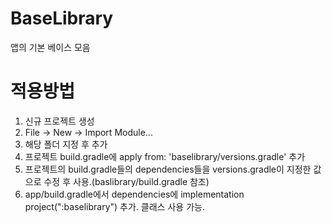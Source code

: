 # BaseLibrary
앱의 기본 베이스 모음

# 적용방법

1. 신규 프로젝트 생성
2. File -> New -> Import Module...
3. 해당 폴더 지정 후 추가
4. 프로젝트 build.gradle에 apply from: 'baselibrary/versions.gradle' 추가
5. 프로젝트의 build.gradle들의 dependencies들을 versions.gradle이 지정한 값으로 수정 후 사용.(baslibrary/build.gradle 참조)
6. app/build.gradle에서 dependencies에 implementation project(":baselibrary") 추가. 클래스 사용 가능.
